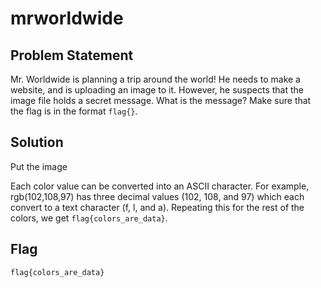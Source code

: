# mrworldwide
## Problem Statement
Mr. Worldwide is planning a trip around the world! He needs to make a website, and is uploading an image to it. However, he suspects that the image file holds a secret message. What is the message? Make sure that the flag is in the format `flag{}`.

## Solution
Put the image 

Each color value can be converted into an ASCII character. For example, rgb(102,108,97) has three decimal values (102, 108, and 97) which each convert to a text character (f, l, and a). Repeating this for the rest of the colors, we get `flag{colors_are_data}`.

## Flag
`flag{colors_are_data}`
